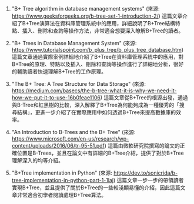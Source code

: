 

1. "B+ Tree algorithm in database management systems" 
(來源: https://www.geeksforgeeks.org/b-tree-set-1-introduction-2/)
這篇文章介紹了B+Tree演算法在資料庫管理系統中的應用，詳細說明了B+Tree結構特點、插入、刪除和查詢等操作方法，非常適合想要深入瞭解B+Tree的讀者。

2. "B+ Trees in Database Management System" 
(來源: https://www.tutorialspoint.com/b_plus_tree/b_plus_tree_database.htm)
這篇文章通過實際案例詳細地介紹了B+Tree在資料庫管理系統中的應用，對B+Tree的原理、特點以及插入、刪除和查詢等操作進行了詳細地分析，很好的輔助讀者快速理解B+Tree的工作原理。

3. "The B+ Tree: A Tree Structure for Data Storage" 
(來源: https://medium.com/basecs/the-b-tree-what-it-is-why-we-need-it-how-we-put-it-to-use-16b0feae1106)
這篇文章從B+Tree的根源出發，通過與B-Tree和紅黑樹的比較，深入解釋了B+Tree為何能夠成為一種優秀的「搜尋結構」，更進一步介紹了在實際應用中如何透過B+Tree來提高數據庫的效率。

4. "An Introduction to B-Trees and the B+ Tree" 
(來源: https://www.microsoft.com/en-us/research/wp-content/uploads/2016/06/tr-95-51.pdf)
這篇由微軟研究院撰寫的論文的正確位置是B-Trees，並且在論文中有詳細的B+Tree介紹，提供了對於B+Tree理解深入的均等介紹。

5. "B+Tree implementation in Python" 
(來源: https://dev.to/sonicrida/b-tree-implementation-in-python-part-1-1laj)
這篇文章一步一步的帶領讀者實現B+Tree，並且提供了關於B+Tree的一些較淺顯易懂的介紹，因此這篇文章非常適合初學者閱讀處理B+Tree算法。